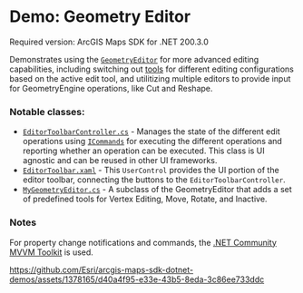 Demo: Geometry Editor
=======================
Required version: ArcGIS Maps SDK for .NET 200.3.0

Demonstrates using the [`GeometryEditor`](https://developers.arcgis.com/net/api-reference/api/netwin/Esri.ArcGISRuntime/Esri.ArcGISRuntime.UI.Editing.GeometryEditor.html) for more advanced editing capabilities, including switching out [tools](https://developers.arcgis.com/net/api-reference/api/netwin/Esri.ArcGISRuntime/Esri.ArcGISRuntime.UI.Editing.GeometryEditor.Tool.html#Esri_ArcGISRuntime_UI_Editing_GeometryEditor_Tool) for different editing configurations based on the active edit tool, and utilitizing multiple editors to provide input for GeometryEngine operations, like Cut and Reshape.


### Notable classes:
* [`EditorToolbarController.cs`](EditorToolbarController.cs) - Manages the state of the different edit operations using [`ICommands`](https://learn.microsoft.com/en-us/dotnet/api/system.windows.input.icommand?view=net-8.0) for executing the different operations and reporting whether an operation can be executed. This class is UI agnostic and can be reused in other UI frameworks.
* [`EditorToolbar.xaml`](EditorToolbar.xaml) - This `UserControl` provides the UI portion of the editor toolbar, connecting the buttons to the `EditorToolbarController`.
* [`MyGeometryEditor.cs`](MyGeometryEditor.cs) - A subclass of the GeometryEditor that adds a set of predefined tools for Vertex Editing, Move, Rotate, and Inactive.


### Notes
For property change notifications and commands, the [.NET Community MVVM Toolkit](https://learn.microsoft.com/en-us/dotnet/communitytoolkit/mvvm/) is used.

https://github.com/Esri/arcgis-maps-sdk-dotnet-demos/assets/1378165/d40a4f95-e33e-43b5-8eda-3c86ee733ddc
